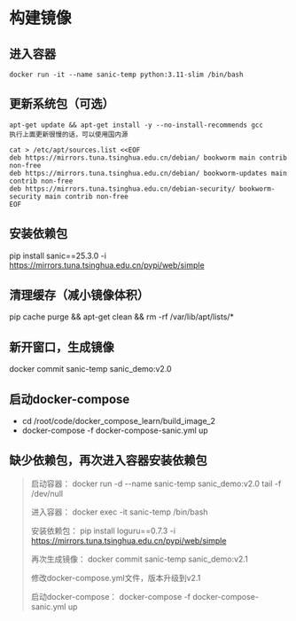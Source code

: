 # 构建镜像

## 进入容器

```
docker run -it --name sanic-temp python:3.11-slim /bin/bash
```

## 更新系统包（可选）

```
apt-get update && apt-get install -y --no-install-recommends gcc
执行上面更新很慢的话，可以使用国内源

cat > /etc/apt/sources.list <<EOF
deb https://mirrors.tuna.tsinghua.edu.cn/debian/ bookworm main contrib non-free
deb https://mirrors.tuna.tsinghua.edu.cn/debian/ bookworm-updates main contrib non-free
deb https://mirrors.tuna.tsinghua.edu.cn/debian-security/ bookworm-security main contrib non-free
EOF
```

## 安装依赖包

pip install sanic==25.3.0 -i https://mirrors.tuna.tsinghua.edu.cn/pypi/web/simple

## 清理缓存（减小镜像体积）

pip cache purge && apt-get clean && rm -rf /var/lib/apt/lists/*

## 新开窗口，生成镜像

docker commit sanic-temp sanic_demo:v2.0

## 启动docker-compose

- cd /root/code/docker_compose_learn/build_image_2
- docker-compose -f docker-compose-sanic.yml up

## 缺少依赖包，再次进入容器安装依赖包

> 启动容器：
> docker run -d --name sanic-temp sanic_demo:v2.0 tail -f /dev/null
>
> 进入容器：
> docker exec -it sanic-temp /bin/bash
>
> 安装依赖包：
> pip install loguru==0.7.3 -i https://mirrors.tuna.tsinghua.edu.cn/pypi/web/simple
>
> 再次生成镜像：
> docker commit sanic-temp sanic_demo:v2.1
>
> 修改docker-compose.yml文件，版本升级到v2.1
>
> 启动docker-compose：
> docker-compose -f docker-compose-sanic.yml up

